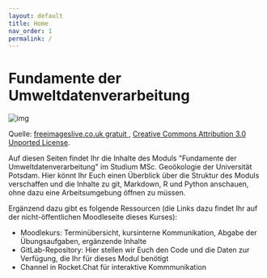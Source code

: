 ```yaml
---
layout: default
title: Home
nav_order: 1
permalink: /
---
```


# Fundamente der Umweltdatenverarbeitung

![img](http://www.freeimageslive.co.uk/files/images010/environmental_data_log.preview.jpg)

Quelle: <a href="http://www.freeimageslive.co.uk/free_stock_image/environmental-data-log-jpg" target="_blank"> freeimageslive.co.uk gratuit </a> , [Creative Commons Attribution 3.0 Unported License](https://creativecommons.org/licenses/by/3.0/). 

Auf diesen Seiten findet Ihr die Inhalte des Moduls "Fundamente der Umweltdatenverarbeitung"
im Studium MSc. Geoökologie der Universität Potsdam. Hier könnt Ihr Euch einen
Überblick über die Struktur des Moduls verschaffen und die Inhalte zu git, Markdown,
R und Python anschauen, ohne dazu eine Arbeitsumgebung öffnen zu müssen.

Ergänzend dazu gibt es folgende Ressourcen (die Links
dazu findet Ihr auf der nicht-öffentlichen Moodleseite dieses Kurses):

- Moodlekurs: Terminübersicht, kursinterne Kommunikation, 
Abgabe der Übungsaufgaben, ergänzende Inhalte
- GitLab-Repository: Hier stellen wir Euch den Code und die Daten
zur Verfügung, die Ihr für dieses Modul benötigt
- Channel in Rocket.Chat für interaktive Kommmunikation